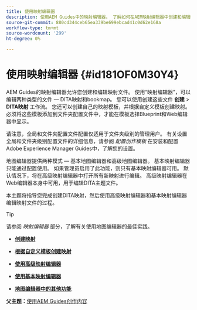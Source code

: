 ```yaml
---
title: 使用映射编辑器
description: 使用AEM Guides中的映射编辑器。 了解如何在AEM映射编辑器中创建和编辑映射文件。
source-git-commit: 880cd344ceb65ea339be699ebcad41c0d62e168a
workflow-type: tm+mt
source-wordcount: '299'
ht-degree: 0%

---
```


# 使用映射编辑器 {#id181OF0M30Y4}

AEM Guides的映射编辑器允许您创建和编辑映射文件。 使用“映射编辑器”，可以编辑两种类型的文件 — DITA映射和bookmap。 您可以使用创建这些文件 **创建** \> **DITA映射** 工作流。 您还可以创建自己的映射模板，并根据自定义模板创建映射。 必须将这些模板添加到文件夹配置文件中，才能在模板选择Blueprint和Web编辑器中显示。

请注意，全局和文件夹配置文件配置仅适用于文件夹级别的管理用户。 有关设置全局和文件夹级别配置文件的详细信息，请参阅 *配置创作模板* 在安装和配置Adobe Experience Manager Guides中，了解您的设置。

地图编辑器提供两种模式 — 基本地图编辑器和高级地图编辑器。 基本映射编辑器只能通过配置使用。 如果管理员启用了此功能，则只有基本映射编辑器可用。 默认情况下，将在高级映射编辑器中打开所有新映射进行编辑。 高级映射编辑器在Web编辑器本身中可用，用于编辑DITA主题文件。

本主题将指导您完成创建DITA映射，然后使用高级映射编辑器和基本映射编辑器编辑映射文件的过程。

>[!TIP]
>
> 请参阅 *映射编辑器* 部分，了解有关使用地图编辑器的最佳实践。

- **[创建映射](map-editor-create-map.md)**

- **[根据自定义模板创建映射](create-maps-customized-templates.md)**

- **[使用高级映射编辑器](map-editor-advanced-map-editor.md)**

- **[使用基本映射编辑器](map-editor-basic-map-editor.md)**

- **[地图编辑器中的其他功能](map-editor-other-features.md)**


**父主题：**[&#x200B;使用AEM Guides创作内容](authoring-content-xml-doc.md)
